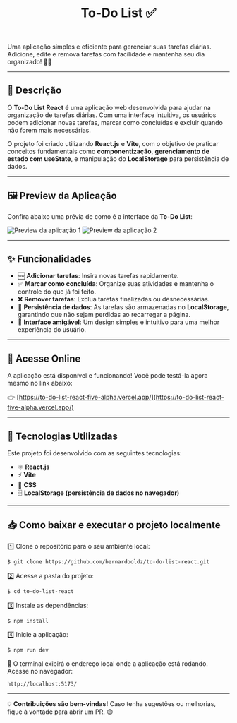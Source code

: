 <p align="center">
  <h1 align="center">To-Do List ✅</h1><br>
</p>

Uma aplicação simples e eficiente para gerenciar suas tarefas diárias. Adicione, edite e remova tarefas com facilidade e mantenha seu dia organizado! 📝✨  

---

## 📝 Descrição

O **To-Do List React** é uma aplicação web desenvolvida para ajudar na organização de tarefas diárias. Com uma interface intuitiva, os usuários podem adicionar novas tarefas, marcar como concluídas e excluir quando não forem mais necessárias.  

O projeto foi criado utilizando **React.js** e **Vite**, com o objetivo de praticar conceitos fundamentais como **componentização**, **gerenciamento de estado com useState**, e manipulação do **LocalStorage** para persistência de dados.

---

## 🖼️ Preview da Aplicação

Confira abaixo uma prévia de como é a interface da **To-Do List**:

![Preview da aplicação 1](https://github.com/user-attachments/assets/3fc4dc06-381c-4464-b252-7cf1c586b0a8)
![Preview da aplicação 2](https://github.com/user-attachments/assets/94806525-147b-47f8-b1dd-d29d71695a48)


---

## ✨ Funcionalidades

- 🆕 **Adicionar tarefas**: Insira novas tarefas rapidamente.  
- ✅ **Marcar como concluída**: Organize suas atividades e mantenha o controle do que já foi feito.  
- ❌ **Remover tarefas**: Exclua tarefas finalizadas ou desnecessárias.  
- 💾 **Persistência de dados**: As tarefas são armazenadas no **LocalStorage**, garantindo que não sejam perdidas ao recarregar a página.  
- 🎨 **Interface amigável**: Um design simples e intuitivo para uma melhor experiência do usuário.  

---

## 🔗 Acesse Online

A aplicação está disponível e funcionando! Você pode testá-la agora mesmo no link abaixo:

👉 [https://to-do-list-react-five-alpha.vercel.app/](https://to-do-list-react-five-alpha.vercel.app/)

---

## 🚀 Tecnologias Utilizadas

Este projeto foi desenvolvido com as seguintes tecnologias:

- ⚛️ **React.js**  
- ⚡ **Vite**  
- 💅 **CSS**  
- 🗄️ **LocalStorage (persistência de dados no navegador)**  

---

## 📥 Como baixar e executar o projeto localmente

1️⃣ Clone o repositório para o seu ambiente local:  
```bash
$ git clone https://github.com/bernardooldz/to-do-list-react.git
```

2️⃣ Acesse a pasta do projeto:
```bash
$ cd to-do-list-react
```

3️⃣ Instale as dependências:
```bash
$ npm install
```

4️⃣ Inicie a aplicação:
```bash
$ npm run dev
```
🔹 O terminal exibirá o endereço local onde a aplicação está rodando. Acesse no navegador:
```
http://localhost:5173/
```

---

💡 **Contribuições são bem-vindas!** Caso tenha sugestões ou melhorias, fique à vontade para abrir um PR. 😊
